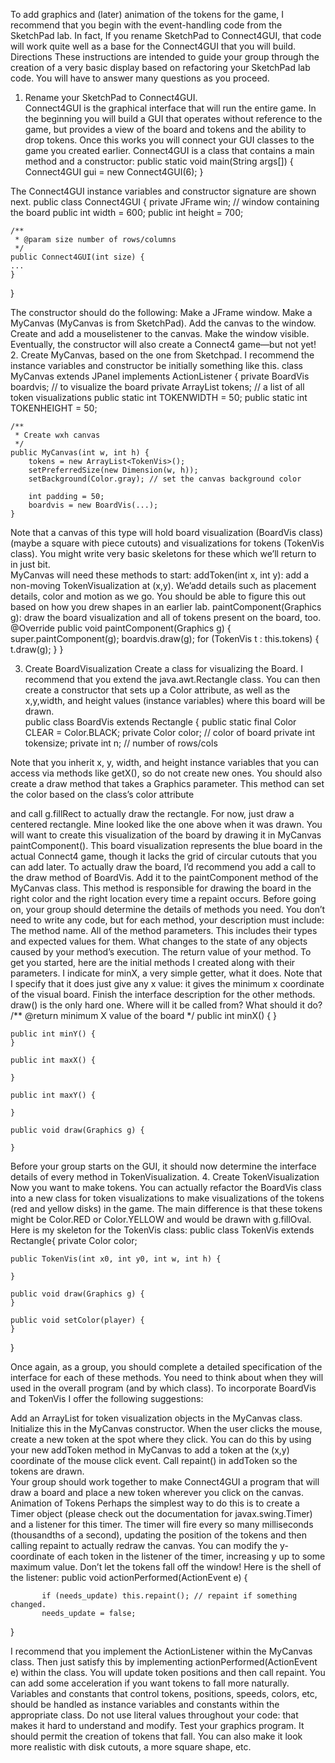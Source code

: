 To add graphics and (later) animation of the tokens for the game, I recommend that you begin with the event-handling code from the SketchPad lab.  In fact, If you rename SketchPad to Connect4GUI, that code will work quite well as a base for the Connect4GUI that you will build.
Directions
These instructions are intended to guide your group through the creation of a very basic display based on refactoring your SketchPad lab code.  You will have to answer many questions as you proceed.
1.  Rename your SketchPad to Connect4GUI.  
Connect4GUI is the graphical interface that will run the entire game.  In the beginning you will build a GUI that operates without reference to the game, but provides a view of the board and tokens and the ability to drop tokens.  Once this works you will connect your GUI classes to the game you created earlier.
Connect4GUI is a class that contains a main method and a constructor:
public static void main(String args[]) {
       Connect4GUI gui = new Connect4GUI(6);
}

The Connect4GUI instance variables and constructor signature are shown next.
public class Connect4GUI {
    private JFrame win; // window containing the board
    public int width = 600;
    public int height = 700;

    /** 
     * @param size number of rows/columns  
     */
    public Connect4GUI(int size) {
	...
    }
}


The constructor should do the following:
Make a JFrame window.
Make a MyCanvas (MyCanvas is from SketchPad).
Add the canvas to the window.
Create and add a mouselistener to the canvas.
Make the window visible.
Eventually, the constructor will also create a Connect4 game—but not yet!
2. Create MyCanvas, based on the one from Sketchpad.
I recommend the instance variables and constructor be initially something like this.
class MyCanvas extends JPanel implements ActionListener {
    private BoardVis boardvis; // to visualize the board
    private ArrayList<TokenVis> tokens; // a list of all token visualizations
    public static int TOKENWIDTH = 50;
    public static int TOKENHEIGHT = 50;

    /**
     * Create wxh canvas
     */
    public MyCanvas(int w, int h) {
        tokens = new ArrayList<TokenVis>();
        setPreferredSize(new Dimension(w, h));
        setBackground(Color.gray); // set the canvas background color

        int padding = 50;
        boardvis = new BoardVis(...);
    }


Note that a canvas of this type will hold board visualization (BoardVis class) (maybe a square with piece cutouts) and visualizations for tokens (TokenVis class).  You might write very basic skeletons for these which we’ll return to in just bit.  
MyCanvas will need these methods to start:
addToken(int x, int y): add a non-moving TokenVisualization at (x,y).  We’add details such as placement details, color and motion as we go.  You should be able to figure this out based on how you drew shapes in an earlier lab.
paintComponent(Graphics g): draw the board visualization and all of tokens present on the board, too.
 @Override
    public void paintComponent(Graphics g) {
        super.paintComponent(g);
        boardvis.draw(g);
        for (TokenVis t : this.tokens) {
            t.draw(g);
        }
    }


3. Create BoardVisualization
Create a class for visualizing the Board.  I recommend that you extend the java.awt.Rectangle class.  You can then create a constructor that sets up a Color attribute, as well as the x,y,width, and height values (instance variables) where this board will be drawn.  
public class BoardVis extends Rectangle {
    public static final Color CLEAR = Color.BLACK;
    private Color color; // color of board
    private int tokensize;
    private int n; // number of rows/cols


Note that you inherit x, y, width, and height instance variables that you can access via methods like getX(), so do not create new ones.  You should also create a draw method that takes a Graphics parameter.  This method can set the color based on the class’s color attribute 



and call g.fillRect to actually draw the rectangle. For now, just draw a centered rectangle.  Mine looked like the one above when it was drawn.
You will want to create this visualization of the board by drawing it in MyCanvas paintComponent().  This board visualization represents the blue board in the actual Connect4 game, though it lacks the grid of circular cutouts that you can add later.
To actually draw the board, I’d recommend you add a call to the draw method of BoardVis.  Add it to the paintComponent method of the MyCanvas class. This method is responsible for drawing the board in the right color and the right location every time a repaint occurs.
Before going on, your group should determine the details of methods you need.  You don’t need to write any code, but for each method, your description must include:
The method name.
All of the method parameters.  This includes their types and expected values for them.
What changes to the state of any objects caused by your method’s execution.
The return value of your method.
To get you started, here are the initial methods I created along with their parameters.  I indicate for minX, a very simple getter, what it does.  Note that I specify that it does just give any x value: it gives the minimum x coordinate of the visual board.  Finish the interface description for the other methods.  draw() is the only hard one.  Where will it be called from?  What should it do?
    /** @return minimum X value of the board */
    public int minX() {
    }

    public int minY() {
    }

    public int maxX() {

    }

    public int maxY() {

    }

    public void draw(Graphics g) {

    }


Before your group starts on the GUI, it should now determine the interface details of every method in TokenVisualization.
4. Create TokenVisualization
Now you want to make tokens.  You can actually refactor the BoardVis class into a new class for token visualizations to make visualizations of the tokens (red and yellow disks) in the game.  The main difference is that these tokens might be Color.RED or Color.YELLOW and would be drawn with g.fillOval.
Here is my skeleton for the TokenVis class:
public class TokenVis extends  Rectangle{
    private Color color;

    public TokenVis(int x0, int y0, int w, int h) {

    }

    public void draw(Graphics g) {
    }

    public void setColor(player) {
    }
}




Once again, as a group, you should complete a detailed specification of the interface for each of these methods.  You need to think about when they will used in the overall program (and by which class).
To incorporate BoardVis and TokenVis I offer the following suggestions:



Add an ArrayList for token visualization objects in the MyCanvas class.  Initialize this in the  MyCanvas constructor.
When the user clicks the mouse, create a new token at the spot where they click.  You can do this by using your new addToken method in MyCanvas to add a token at the (x,y) coordinate of the mouse click event.  Call repaint() in addToken so the tokens are drawn.  
Your group should work together to make Connect4GUI a program that will draw a board and place a new token wherever you click on the canvas.
Animation of Tokens
Perhaps the simplest way to do this is to create a Timer object (please check out the documentation for javax.swing.Timer) and a listener for this timer.  The timer will fire every so many milliseconds (thousandths of a second), updating the position of the tokens and then calling repaint to actually redraw the canvas.
You can modify the y-coordinate of each token in the listener of the timer, increasing y up to some maximum value. Don’t let the tokens fall off the window!  Here is the shell of the listener:
public void actionPerformed(ActionEvent e) {

           if (needs_update) this.repaint(); // repaint if something changed.
           needs_update = false;
      
   }



I recommend that you implement the ActionListener within the MyCanvas class.  Then just satisfy this by implementing actionPerformed(ActionEvent e) within the class.  You will update token positions and then call repaint.  You can add some acceleration if you want tokens to fall more naturally.  Variables and constants that control tokens, positions, speeds, colors, etc, should be handled as instance variables and constants within the appropriate class.  Do not use literal values throughout your code: that makes it hard to understand and modify.
Test your graphics program.  It should permit the creation of tokens that fall.  You can also make it look more realistic with disk cutouts, a more square shape, etc.

